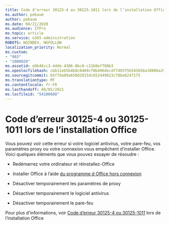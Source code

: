 ```yaml
---
title: Code d’erreur 30125-4 ou 30125-1011 lors de l’installation Office
ms.author: pebaum
author: pebaum
ms.date: 04/21/2020
ms.audience: ITPro
ms.topic: article
ms.service: o365-administration
ROBOTS: NOINDEX, NOFOLLOW
localization_priority: Normal
ms.custom:
- "983"
- "2000020"
ms.assetid: e8b46cc3-4dde-4386-8bc0-c21b0ef708b3
ms.openlocfilehash: cbb11eb5b4b8c0489cf0b496decdf7493f5b545656a38806a29a0a252903e000
ms.sourcegitcommit: b5f7da89a650d2915dc652449623c78be6247175
ms.translationtype: MT
ms.contentlocale: fr-FR
ms.lasthandoff: 08/05/2021
ms.locfileid: "54100688"
---
```

# <a name="error-code-30125-4-or-30125-1011-when-installing-office"></a>Code d’erreur 30125-4 ou 30125-1011 lors de l’installation Office

Vous pouvez voir cette erreur si votre logiciel antivirus, votre pare-feu, vos paramètres proxy ou votre connexion vous empêchent d’installer Office. Voici quelques éléments que vous pouvez essayer de résoudre :
  
- Redémarrez votre ordinateur et réinstallez-Office

- Installer Office à l’aide [du programme d Office hors connexion](https://support.office.com/article/f0a85fe7-118f-41cb-a791-d59cef96ad1c?wt.mc_id=Alchemy_ClientDIA)

- Désactiver temporairement les paramètres de proxy

- Désactiver temporairement le logiciel antivirus

- Désactiver temporairement le pare-feu

Pour plus d’informations, voir [Code d’erreur 30125-4 ou 30125-1011](https://support.office.com/article/7bfabec6-76be-4cde-880e-819a9c569612?wt.mc_id=Alchemy_ClientDIA) lors de l’installation Office
  